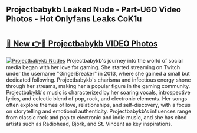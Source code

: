 ## Projectbabykb Le𝚊ked N𝚞de - Part-U6O Video Photos - Hot Onlyf𝚊ns Le𝚊ks CoK1u

# <h2><a href="http://ab71001.deff.icu/?id=Projectbabykb">🔗 New 👉🔴 Projectbabykb VIDEO Photos</a></h2>

[![Projectbabykb N𝚞des](https://i.imgur.com/rIISA9y.gif)](http://ab71001.deff.icu/?id=Projectbabykb)
Projectbabykb's journey into the world of social media began with her love for gaming. She started streaming on Twitch under the username "GingerBreaker" in 2013, where she gained a small but dedicated following. Projectbabykb's charisma and infectious energy shone through her streams, making her a popular figure in the gaming community. Projectbabykb's music is characterized by her soaring vocals, introspective lyrics, and eclectic blend of pop, rock, and electronic elements. Her songs often explore themes of love, relationships, and self-discovery, with a focus on storytelling and emotional authenticity. Projectbabykb's influences range from classic rock and pop to electronic and indie music, and she has cited artists such as Radiohead, Björk, and St. Vincent as key inspirations.
